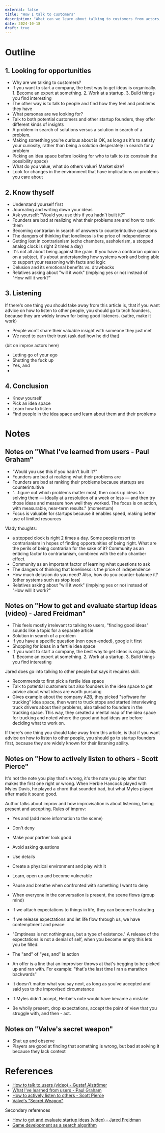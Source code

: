 ```yaml
---
external: false
title: "How I talk to customers"
description: "What can we learn about talking to customers from actors, founders and game developers?"
date: 2024-10-18
draft: true
---
```


# Outline

## 1. Looking for opportunities

- Why are we talking to customers?
- If you want to start a company, the best way to get ideas is organically. 1. Become an expert at something. 2. Work at a startup. 3. Build things you find interesting
- The other way is to talk to people and find how they feel and problems they have
- What personas are we looking for?
- Talk to both potential customers and other startup founders, they offer different kinds of insights
- A problem in search of solutions versus a solution in search of a problem.
- Making something you're curious about is OK, as long as it's to satisfy your curiosity, rather than being a solution desperately in search for a problem
- Picking an idea space before looking for who to talk to (to constrain the possibility space)
- What do you value, what do others value? Market size?
- Look for changes in the environment that have implications on problems you care about

## 2. Know thyself

- Understand yourself first
- Journaling and writing down your ideas
- Ask yourself: "Would you use this if you hadn't built it?"
- Founders are bad at realizing what their problems are and how to rank them
- Becoming contrarian in search of answers to counterintuitive questions
- The dangers of thinking that loneliness is the price of independence
- Getting lost in contrarianism (echo chambers, assholerism, a stopped analog clock is right 2 times a day)
- It's not all about being against the grain. If you have a contrarian opinion on a subject, it's about understanding how systems work and being able to support your reasoning with facts and logic
- Delusion and its emotional benefits vs. drawbacks
- Relatives asking about "will it work" (implying yes or no) instead of "How will it work?"

## 3. Listening

If there's one thing you should take away from this article is, that if you want advice on how to listen to other people, you should go to tech founders, because they are widely known for being good listeners. (satire, make it work)

- People won't share their valuable insight with someone they just met
- We need to earn their trust (ask dad how he did that)

(bit on improv actors here)

- Letting go of your ego
- Shutting the fuck up
- Yes, and
-

## 4. Conclusion

- Know yourself
- Pick an idea space
- Learn how to listen
- Find people in the idea space and learn about them and their problems

# Notes

## Notes on "What I've learned from users - Paul Graham"

- "Would you use this if you hadn't built it?"
- Founders are bad at realizing what their problems are
- Founders are bad at ranking their problems because startups are counterintuitive
- "...figure out which problems matter most, then cook up ideas for solving them — ideally at a resolution of a week or less — and then try those ideas and measure how well they worked. The focus is on action, with measurable, near-term results." (momentum)
- Focus is valuable for startups because it enables speed, making better use of limited resources

Vlady thoughts:

- a stopped clock is right 2 times a day. Some people resort to contrarianism in hopes of finding opportunities of being right. What are the perils of being contrarian for the sake of it? Community as an enticing factor to contrarianism, combined with the echo chamber effect.
- Community as an important factor of learning what questions to ask
- The dangers of thinking that loneliness is the price of independence
- How much delusion do you need? Also, how do you counter-balance it? (other systems such as stop loss)
- Relatives asking about "will it work" (implying yes or no) instead of "How will it work?"

## Notes on "How to get and evaluate startup ideas (video) - Jared Freidman"

- This feels mostly irrelevant to talking to users, "finding good ideas" sounds like a topic for a separate article
- Solution in search of a problem
- If you have a specific question (non open-ended), google it first
- Shopping for ideas in a fertile idea space
- If you want to start a company, the best way to get ideas is organically. 1. Become an expert at something. 2. Work at a startup. 3. Build things you find interesting

Jared does go into talking to other people but says it requires skill.

- Recommends to first pick a fertile idea space
- Talk to potential customers but also founders in the idea space to get advice about what ideas are worth pursuing
- Gives example about the company A2B, they picked "software for trucking" idea space, then went to truck stops and started interviewing truck drivers about their problems, also talked to founders in the trucking space. This way, they created a mental map of the idea space for trucking and noted where the good and bad ideas are before deciding what to work on.

If there's one thing you should take away from this article, is that if you want advice on how to listen to other people, you should go to startup founders first, because they are widely known for their listening ability.

## Notes on "How to actively listen to others - Scott Pierce"

It's not the note you play that's wrong, it's the note you play after that makes the first one right or wrong.
When Herbie Hancock played with Myles Davis, he played a chord that sounded bad, but what Myles played after made it sound good.

Author talks about improv and how improvisation is about listening, being present and accepting.
Rules of improv:

- Yes and (add more information to the scene)
- Don't deny
- Make your partner look good
- Avoid asking questions
- Use details
- Create a physical environment and play with it
- Learn, open up and become vulnerable
- Pause and breathe when confronted with something I want to deny
- When everyone in the conversation is present, the scene flows (group mind)
- If we attach expectations to things in life, they can become frustrating
- If we release expectations and let life flow through us, we have contemptment and peace
- "Emptiness is not nothingness, but a type of existence." A release of the expectations is not a denial of self, when you become empty this lets you be filled.

- The "and" of "yes, and" is action
- An offer is a line that an improviser throws at that's begging to be picked up and ran with. For example: "that's the last time I ran a marathon backwards"
- It doesn't matter what you say next, as long as you've accepted and said yes to the improvised circumstance
- If Myles didn't accept, Herbie's note would have became a mistake
- Be wholly present, drop expectations, accept the point of view that you struggle with, and then - act.

## Notes on "Valve's secret weapon"

- Shut up and observe
- Players are good at finding that something is wrong, but bad at solving it because they lack context

# References

- [How to talk to users (video) - Gustaf Alströmer](https://www.youtube.com/watch?v=z1iF1c8w5Lg)
- [What I've learned from users - Paul Graham](https://paulgraham.com/users.html)
- [How to actively listen to others - Scott Pierce](https://youtu.be/Yq5pJ0q3xuc)
- [Valve's "Secret Weapon"](https://youtu.be/9Yomqk0C6kE)

Secondary references

- [How to get and evaluate startup ideas (video) - Jared Freidman](https://youtu.be/Th8JoIan4dg)
- [Game development as a search algorithm](https://youtu.be/o5K0uqhxgsE)
